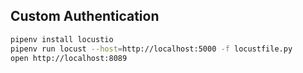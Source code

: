 ## Custom Authentication

```bash
pipenv install locustio
pipenv run locust --host=http://localhost:5000 -f locustfile.py
open http://localhost:8089
```